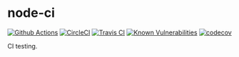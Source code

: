 # node-ci

[![Github Actions](https://github.com/janisto/node-ci/workflows/Node%20CI/badge.svg)](https://github.com/janisto/node-ci/actions)
[![CircleCI](https://circleci.com/gh/janisto/node-ci/tree/master.svg?style=shield)](https://circleci.com/gh/janisto/node-ci/tree/master)
[![Travis CI](https://travis-ci.com/janisto/node-ci.svg?branch=master)](https://travis-ci.com/janisto/node-ci)
[![Known Vulnerabilities](https://snyk.io/test/github/janisto/node-ci/badge.svg)](https://snyk.io/test/github/janisto/node-ci)
[![codecov](https://codecov.io/gh/janisto/node-ci/branch/master/graph/badge.svg)](https://codecov.io/gh/janisto/node-ci)

CI testing.
